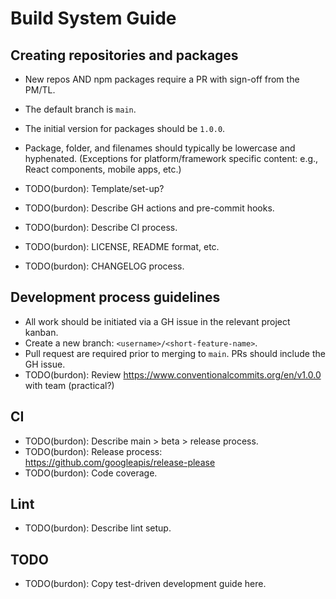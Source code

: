 # Build System Guide

## Creating repositories and packages

- New repos AND npm packages require a PR with sign-off from the PM/TL.
- The default branch is `main`.
- The initial version for packages should be `1.0.0`.
- Package, folder, and filenames should typically be lowercase and hyphenated.
  (Exceptions for platform/framework specific content: e.g., React components, mobile apps, etc.)

- TODO(burdon): Template/set-up?
- TODO(burdon): Describe GH actions and pre-commit hooks.
- TODO(burdon): Describe CI process.
- TODO(burdon): LICENSE, README format, etc.
- TODO(burdon): CHANGELOG process.


## Development process guidelines

- All work should be initiated via a GH issue in the relevant project kanban.
- Create a new branch: `<username>/<short-feature-name>`.
- Pull request are required prior to merging to `main`. PRs should include the GH issue.
- TODO(burdon): Review https://www.conventionalcommits.org/en/v1.0.0 with team (practical?)


## CI

- TODO(burdon): Describe main > beta > release process.
- TODO(burdon): Release process: https://github.com/googleapis/release-please
- TODO(burdon): Code coverage.


## Lint

- TODO(burdon): Describe lint setup.


## TODO

- TODO(burdon): Copy test-driven development guide here.
